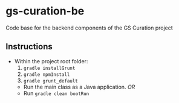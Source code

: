 # gs-curation-be
Code base for the backend components of the GS Curation project

## Instructions
* Within the project root folder:
    1. `gradle installGrunt`
    2. `gradle npmInstall`
    3. `gradle grunt_default`
    * Run the main class as a Java application. _OR_
    * Run `gradle clean bootRun`